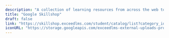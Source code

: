 ```yaml
---
description: "A collection of learning resources from across the web to help you skill up while at home"
title: "Google Skillshop"
draft: false
link: "https://skillshop.exceedlms.com/student/catalog/list?category_ids=86-google-marketing-platform%3Fuse_local%3Dtrue&utm_source=website_17th_sep&utm_medium=explore_menu&utm_campaign=gmp_1st_tier"
iconURL: "https://storage.googleapis.com/exceedlms-external-uploads-production/uploads/organizations/branding_logos/9/full/logo-google-fullcolor-3x-464x153px.png?1560524541"
---
```

